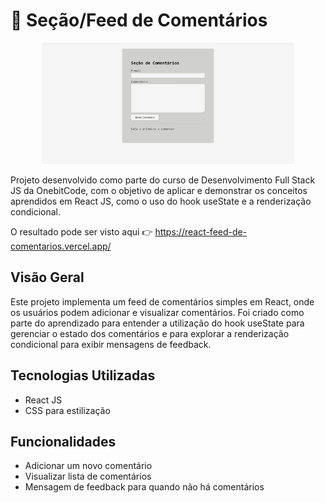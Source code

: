 # 📃 Seção/Feed de Comentários

<div align="center">
  <img width="80%" src="https://raw.githubusercontent.com/camilafbc/react-feed-de-comentarios/main/rec-to-readme.gif">
</div>



Projeto desenvolvido como parte do curso de Desenvolvimento Full Stack JS da OnebitCode, com o objetivo de aplicar e demonstrar os conceitos aprendidos em React JS, como o uso do hook useState e a renderização condicional.

O resultado pode ser visto aqui 👉 https://react-feed-de-comentarios.vercel.app/

## Visão Geral

Este projeto implementa um feed de comentários simples em React, onde os usuários podem adicionar e visualizar comentários. Foi criado como parte do aprendizado para entender a utilização do hook useState para gerenciar o estado dos comentários e para explorar a renderização condicional para exibir mensagens de feedback.
  
## Tecnologias Utilizadas

- React JS
- CSS para estilização

## Funcionalidades

- Adicionar um novo comentário
- Visualizar lista de comentários
- Mensagem de feedback para quando não há comentários
